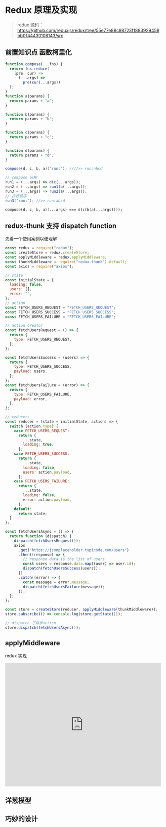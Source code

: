 # Redux 原理及实现

> redux 源码：https://github.com/reduxjs/redux/tree/55e77e88c98723f1883929458bb0144430108143/src

## 前置知识点 函数柯里化

```js
function compose(...fns) {
  return fns.reduce(
    (pre, cur) =>
      (...args) =>
        pre(cur(...args))
  );
}
function a(params) {
  return params + "a";
}

function b(params) {
  return params + "b";
}

function c(params) {
  return params + "c";
}

function d(params) {
  return params + "d";
}

compose(d, c, b, a)("run:"); ////>> run:abcd

// compose 分解
run1 = (...args) => d(c(...args));
run2 = (...args) => run1(b(...args));
run3 = (...args) => run2(a(...args));
// 执行顺序
run3("run:"); //>> run:abcd
```

`compose(d, c, b, a)(...args) === d(c(b(a(...args))));`

## redux-thunk 支持 dispatch function

先看一个使用案例以便理解

```js {80-84}
const redux = require("redux");
const createStore = redux.createStore;
const applyMiddleware = redux.applyMiddleware;
const thunkMiddleware = require("redux-thunk").default;
const axios = require("axios");

// state
const initialState = {
  loading: false,
  users: [],
  error: "",
};
// action
const FETCH_USERS_REQUEST = "FETCH_USERS_REQUEST";
const FETCH_USERS_SUCCESS = "FETCH_USERS_SUCCESS";
const FETCH_USERS_FAILURE = "FETCH_USERS_FAILURE";

// action creator
const fetchUsersRequest = () => {
  return {
    type: FETCH_USERS_REQUEST,
  };
};

const fetchUsersSuccess = (users) => {
  return {
    type: FETCH_USERS_SUCCESS,
    payload: users,
  };
};
const fetchUsersFailure = (error) => {
  return {
    type: FETCH_USERS_FAILURE,
    payload: error,
  };
};

// reducers
const reducer = (state = initialState, action) => {
  switch (action.type) {
    case FETCH_USERS_REQUEST:
      return {
        ...state,
        loading: true,
      };
    case FETCH_USERS_SUCCESS:
      return {
        ...state,
        loading: false,
        users: action.payload,
      };
    case FETCH_USERS_FAILURE:
      return {
        ...state,
        loading: false,
        error: action.payload,
      };
    default:
      return state;
  }
};

const fetchUsersAsync = () => {
  return function (dispatch) {
    dispatch(fetchUsersRequest());
    axios
      .get("https://jsonplaceholder.typicode.com/users")
      .then((response) => {
        // response.data is the list of users
        const users = response.data.map((user) => user.id);
        dispatch(fetchUsersSuccess(users));
      })
      .catch((error) => {
        const message = error.message;
        dispatch(fetchUsersFailure(message));
      });
  };
};

const store = createStore(reducer, applyMiddleware(thunkMiddleware));
store.subscribe(() => console.log(store.getState()));

// dispatch 了异步action
store.dispatch(fetchUsersAsync());
```

## applyMiddleware
redux 实现

<iframe height=400 width=100% frameborder=0 allowfullscreen="true" src="https://stackblitz.com/edit/react-ts-21tkhx?file=App.tsx">  
 </iframe>

## 洋葱模型

## 巧妙的设计
